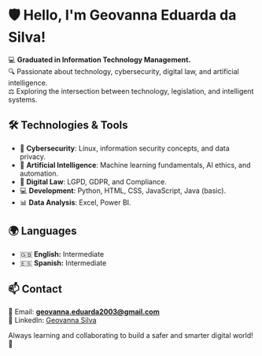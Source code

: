 # 🛡️ Hello, I'm Geovanna Eduarda da Silva!  

💻 **Graduated in Information Technology Management.**  
🔍 Passionate about technology, cybersecurity, digital law, and artificial intelligence.  
⚖️ Exploring the intersection between technology, legislation, and intelligent systems.  

## 🛠 Technologies & Tools  
- 🔐 **Cybersecurity**: Linux, information security concepts, and data privacy.  
- 🤖 **Artificial Intelligence**: Machine learning fundamentals, AI ethics, and automation.  
- 📜 **Digital Law**: LGPD, GDPR, and Compliance.  
- 💻 **Development**: Python, HTML, CSS, JavaScript, Java (basic).  
- 📊 **Data Analysis**: Excel, Power BI.  

## 🌍 Languages  
- 🇬🇧 **English:** Intermediate  
- 🇪🇸 **Spanish:** Intermediate 

## 📫 Contact  
📩 Email: **geovanna.eduarda2003@gmail.com**  
🔗 LinkedIn: [Geovanna Silva](https://www.linkedin.com/in/geovanna-silva-55744022a/)  

Always learning and collaborating to build a safer and smarter digital world! 🚀  
